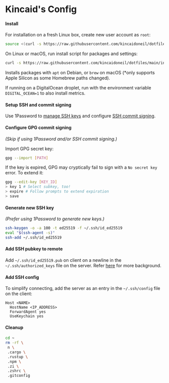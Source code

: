 # Kincaid's Config

#### Install

For installation on a fresh Linux box, create new user account as `root`:

```bash
source <(curl -s https://raw.githubusercontent.com/kincaidoneil/dotfiles/main/add-user.sh)
```

On Linux or macOS, run install script for packages and settings:

```bash
curl -s https://raw.githubusercontent.com/kincaidoneil/dotfiles/main/install.sh | bash -s
```

Installs packages with `apt` on Debian, or `brew` on macOS (\*only supports Apple Silicon as some Homebrew paths changed).

If running on a DigitalOcean droplet, run with the environment variable `DIGITAL_OCEAN=1` to also install metrics.

#### Setup SSH and commit signing

Use 1Password to [manage SSH keys](https://developer.1password.com/docs/ssh/) and configure [SSH commit signing](https://developer.1password.com/docs/ssh/git-commit-signing).

#### Configure GPG commit signing

_(Skip if using 1Password and/or SSH commit signing.)_

Import GPG secret key:

```bash
gpg --import [PATH]
```

If the key is expired, GPG may cryptically fail to sign with a `No secret key` error. To extend it:

```bash
gpg --edit-key [KEY_ID]
> key 1 # Select subkey, too!
> expire # Follow prompts to extend expiration
> save
```

#### Generate new SSH key

_(Prefer using 1Password to generate new keys.)_

```bash
ssh-keygen -o -a 100 -t ed25519 -f ~/.ssh/id_ed25519
eval "$(ssh-agent -s)"
ssh-add ~/.ssh/id_ed25519
```

#### Add SSH pubkey to remote

Add `~/.ssh/id_ed25519.pub` on client on a newline in the `~/.ssh/authorized_keys` file on the server. Refer [here](https://cryptsus.com/blog/how-to-secure-your-ssh-server-with-public-key-elliptic-curve-ed25519-crypto.html) for more background.

#### Add SSH config

To simplify connecting, add the server as an entry in the `~/.ssh/config` file on the client:

```
Host <NAME>
  HostName <IP_ADDRESS>
  ForwardAgent yes
  UseKeychain yes
```

#### Cleanup

```bash
cd ~
rm -rf \
 n \
 .cargo \
 .rustup \
 .npm \
 .zi \
 .zshrc \
 .gitconfig
```
